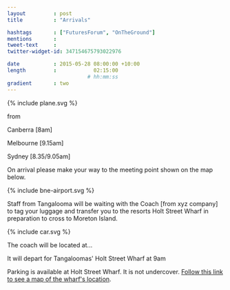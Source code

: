 ```yaml
---
layout         : post
title          : "Arrivals"

hashtags       : ["FuturesForum", "OnTheGround"]
mentions       :
tweet-text     :
twitter-widget-id: 347154675793022976

date           : 2015-05-28 08:00:00 +10:00
length         :            02:15:00
                          # hh:mm:ss
gradient       : two
---
```


{% include plane.svg %}

from

Canberra [8am]

Melbourne [9.15am]

Sydney [8.35/9.05am]

On arrival please make your way to the meeting point shown on the map below.

<div class="the-map">{% include bne-airport.svg %}</div>

Staff from Tangalooma will be waiting with the Coach [from xyz company] to tag your luggage and transfer you to the resorts Holt Street Wharf in preparation to cross to Moreton Island.

{% include car.svg %}

The coach will be located at...

It will depart for Tangaloomas' Holt Street Wharf at 9am

Parking is available at Holt Street Wharf. It is not undercover. <a href="https://goo.gl/maps/d1NZE">Follow this link to see a map of the wharf's location</a>.

